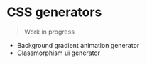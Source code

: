 # CSS generators

> Work in progress

- Background gradient animation generator
- Glassmorphism ui generator
